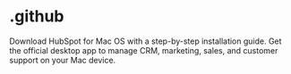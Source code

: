 # .github
Download HubSpot for Mac OS with a step-by-step installation guide. Get the official desktop app to manage CRM, marketing, sales, and customer support on your Mac device.
